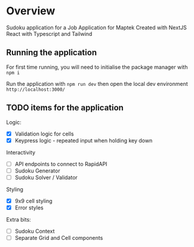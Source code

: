 # Overview

Sudoku application for a Job Application for Maptek
Created with NextJS React with Typescript and Tailwind

## Running the application

For first time running, you will need to initialise the package manager with `npm i`

Run the application with `npm run dev` then open the local dev environment `http://localhost:3000/`

## TODO items for the application

Logic:

- [x] Validation logic for cells
- [x] Keypress logic - repeated input when holding key down

Interactivity

- [ ] API endpoints to connect to RapidAPI
- [ ] Sudoku Generator
- [ ] Sudoku Solver / Validator

Styling

- [x] 9x9 cell styling
- [x] Error styles

Extra bits:

- [ ] Sudoku Context
- [ ] Separate Grid and Cell components

